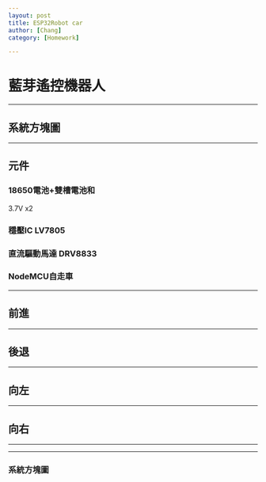 ```yaml
---
layout: post
title: ESP32Robot car
author: [Chang]
category: [Homework]

---
```

# 藍芽遙控機器人
---
## 系統方塊圖
---
## 元件
### 18650電池+雙槽電池和
3.7V x2
### 穩壓IC LV7805
### 直流驅動馬達 DRV8833
### NodeMCU自走車
---
## 前進

---
## 後退
---
## 向左
---
## 向右
---


---

### 系統方塊圖


